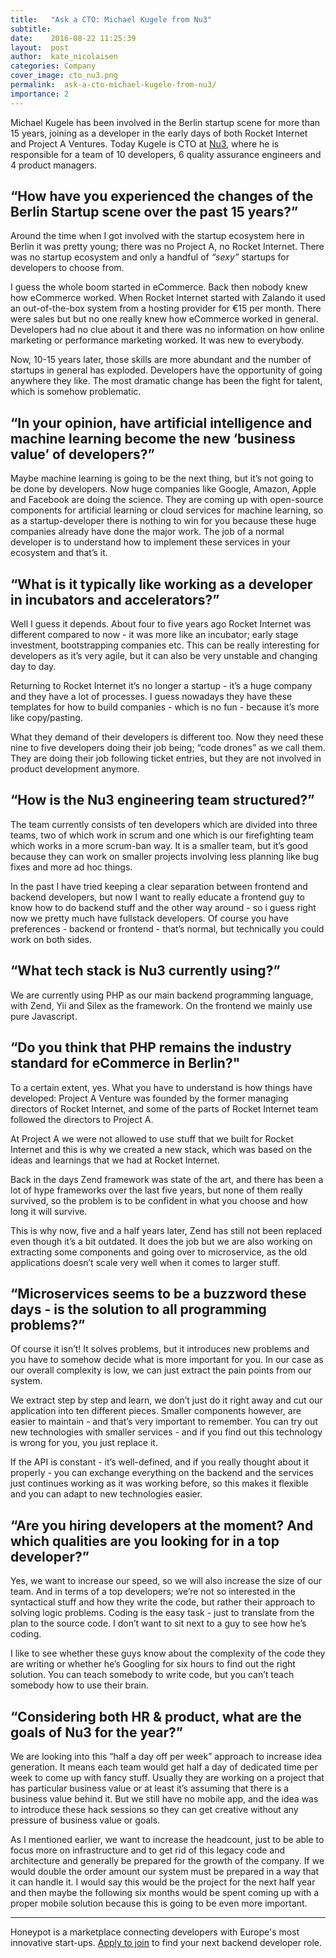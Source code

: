 ```yaml
---
title:   "Ask a CTO: Michael Kugele from Nu3"
subtitle:
date:    2016-08-22 11:25:39
layout:  post
author:  kate_nicolaisen
categories: Company
cover_image: cto_nu3.png
permalink:  ask-a-cto-michael-kugele-from-nu3/
importance: 2
---
```


Michael Kugele has been involved in the Berlin startup scene for more than 15 years, joining as a developer in the early days of both Rocket Internet and Project A Ventures. Today Kugele is CTO at [Nu3][2], where he is responsible for a team of 10 developers, 6 quality assurance engineers and 4 product managers. 

<!--more-->


## “How have you experienced the changes of the Berlin Startup scene over the past 15 years?”

Around the time when I got involved with the startup ecosystem here in Berlin it was pretty young; there was no Project A, no Rocket Internet. There was no startup ecosystem and only a handful of *“sexy”* startups for developers to choose from. 

I guess the whole boom started in eCommerce. Back then nobody knew how eCommerce worked. When Rocket Internet started with Zalando it used an out-of-the-box system from a hosting provider for €15 per month. There were sales but but no one really knew how eCommerce worked in general. Developers had no clue about it and there was no information on how online marketing or performance marketing worked. It was new to everybody. 

Now, 10-15 years later, those skills are more abundant and the number of startups in general has exploded. Developers have the opportunity of going anywhere they like. The most dramatic change has been the fight for talent, which is somehow problematic. 

## “In your opinion, have artificial intelligence and machine learning become the new ‘business value’ of developers?”

Maybe machine learning is going to be the next thing, but it’s not going to be done by developers. Now huge companies like Google, Amazon, Apple and Facebook are doing the science. They are coming up with open-source components for artificial learning or cloud services for machine learning, so as a startup-developer there is nothing to win for you because these huge companies already have done the major work. The job of a normal developer is to understand how to implement these services in your ecosystem and that’s it. 

## “What is it typically like working as a developer in incubators and accelerators?”

Well I guess it depends. About four to five years ago Rocket Internet was different compared to now - it was more like an incubator; early stage investment, bootstrapping companies etc. This can be really interesting for developers as it’s very agile, but it can also be very unstable and changing day to day. 

Returning to Rocket Internet it’s no longer a startup - it’s a huge company and they have a lot of processes. I guess nowadays they have these templates for how to build companies - which is no fun - because it’s more like copy/pasting.
 
What they demand of their developers is different too. Now they need these nine to five developers doing their job being; “code drones” as we call them. They are doing their job following ticket entries, but they are not involved in product development anymore.

## “How is the Nu3 engineering team structured?”

The team currently consists of ten developers which are divided into three teams, two of which work in scrum and one which is our firefighting team which works in a more scrum-ban way. It is a smaller team, but it’s good because they can work on smaller projects involving less planning like bug fixes and more ad hoc things. 

In the past I have tried keeping a clear separation between frontend and backend developers, but now I want to really educate a frontend guy to know how to do backend stuff and the other way around - so i guess right now we pretty much have fullstack developers. Of course you have preferences - backend or frontend - that’s normal, but technically you could work on both sides. 

## “What tech stack is Nu3 currently using?”

We are currently using PHP as our main backend programming language, with Zend, Yii and Silex as the framework. On the frontend we mainly use pure Javascript. 

## “Do you think that PHP remains the industry standard for eCommerce in Berlin?" 

To a certain extent, yes. What you have to understand is how things have developed: Project A Venture was founded by the former managing directors of Rocket Internet, and some of the parts of Rocket Internet team followed the directors to Project A.

At Project A we were not allowed to use stuff that we built for Rocket Internet and this is why we created a new stack, which was based on the ideas and learnings that we had at Rocket Internet.

Back in the days Zend framework was state of the art, and there has been a lot of hype frameworks over the last five years, but none of them really survived, so the problem is to be confident in what you choose and how long it will survive. 

This is why now, five and a half years later, Zend has still not been replaced even though it’s a bit outdated. It does the job but we are also working on extracting some components and going over to microservice, as the old applications doesn’t scale very well when it comes to larger stuff. 

## “Microservices seems to be a buzzword these days - is the solution to all programming problems?” 

Of course it isn’t! It solves problems, but it introduces new problems and you have to somehow decide what is more important for you. In our case as our overall complexity is low, we can just extract the pain points from our system. 

We extract step by step and learn, we don’t just do it right away and cut our application into ten different pieces. Smaller components however, are easier to maintain - and that’s very important to remember. You can try out new technologies with smaller services - and if you find out this technology is wrong for you, you just replace it. 

If the API is constant - it’s well-defined, and if you really thought about it properly - you can exchange everything on the backend and the services just continues working as it was working before, so this makes it flexible and you can adapt to new technologies easier. 

## “Are you hiring developers at the moment? And which qualities are you looking for in a top developer?”

Yes, we want to increase our speed, so we will also increase the size of our team. And in terms of a top developers; we’re not so interested in the syntactical stuff and how they write the code, but rather their approach to solving logic problems. Coding is the easy task - just to translate from the plan to the source code. I don’t want to sit next to a guy to see how he’s coding. 

I like to see whether these guys know about the complexity of the code they are writing or whether he’s Googling for six hours to find out the right solution. You can teach somebody to write code, but you can’t teach somebody how to use their brain. 

## “Considering both HR & product, what are the goals of Nu3 for the year?”

We are looking into this “half a day off per week” approach to increase idea generation. It means each team would get half a day of dedicated time per week to come up with fancy stuff. Usually they are working on a project that has particular business value or at least it’s assuming that there is a business value behind it. But we still have no mobile app, and the idea was to introduce these hack sessions so they can get creative without any pressure of business value or goals. 

As I mentioned earlier, we want to increase the headcount, just to be able to focus more on infrastructure and to get rid of this legacy code and architecture and generally be prepared for the growth of the company. If we would double the order amount our system must be prepared in a way that it can handle it. I would say this would be the project for the next half year and then maybe the following six months would be spent coming up with a proper mobile solution because this is going to be even more important.

* * *

Honeypot is a marketplace connecting developers with Europe's most innovative start-ups. [Apply to join][1] to find your next backend developer role. 

[1]: https://www.honeypot.io/?utm_source=ctointernu3
[2]: https://www.nu3.com/